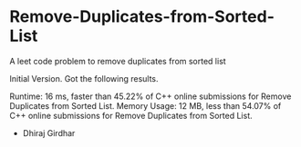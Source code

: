 # Remove-Duplicates-from-Sorted-List
A leet code problem to remove duplicates from sorted list

Initial Version. Got the following results.

Runtime: 16 ms, faster than 45.22% of C++ online submissions for Remove Duplicates from Sorted List.
Memory Usage: 12 MB, less than 54.07% of C++ online submissions for Remove Duplicates from Sorted List.

- Dhiraj Girdhar
